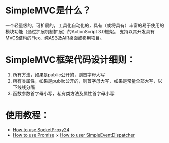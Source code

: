 SimpleMVC是什么？
===============
一个轻量级的，可扩展的，工具化自动化的，具有（或将具有）丰富的易于使用的模块功能（通过扩展机制扩展）的ActionScript 3.0框架。
支持以其开发具有MVCS结构的Flex、纯AS3及AIR桌面或移用项目。

SimpleMVC框架代码设计细则：
======================
1. 所有方法，如果是public公开的，则首字母大写
2. 所有类属性，如果是public公开的，则首字母大写，如果是常量全部大写，以下线线分隔
3. 函数参数首字母小写，私有类方法及属性首字母小写

使用教程：
======================
*  [How to use SocketProxy24](https://github.com/simplemvc/simplemvc/wiki/SocketProxy24)
*  [How to use Promise](https://github.com/simplemvc/simplemvc/wiki/Promise)
×  [How to user SimpleEventDispatcher](https://github.com/simplemvc/simplemvc/wiki/SimpleEventDispatcher)

